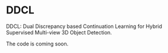 # DDCL
DDCL: Dual Discrepancy based Continuation Learning for Hybrid Supervised Multi-view 3D Object Detection.

The code is coming soon.
